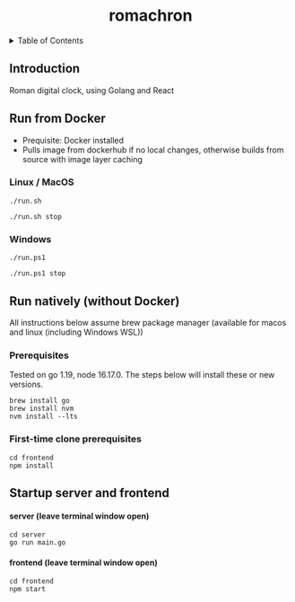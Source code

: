 <h1 align="center">romachron</h1>

<!-- TABLE OF CONTENTS -->
<details>
  <summary>Table of Contents</summary>
  <ol>
    <li>
      <a href="#run-from-docker">Run from Docker</a>
    <li><a href="#run-natively-without-docker">Run natively (without Docker)</a></li>
  </ol>
</details>

## Introduction
Roman digital clock, using Golang and React

## Run from Docker
* Prequisite: Docker installed
* Pulls image from dockerhub if no local changes, otherwise builds from source with image layer caching
### Linux / MacOS
```
./run.sh
```
```
./run.sh stop
```
### Windows
```
./run.ps1
```
```
./run.ps1 stop
```

## Run natively (without Docker)
All instructions below assume brew package manager (available for macos and linux (including Windows WSL))

### Prerequisites
Tested on go 1.19, node 16.17.0. The steps below will install these or new versions.

```
brew install go
brew install nvm
nvm install --lts
```

### First-time clone prerequisites
```
cd frontend
npm install
```

## Startup server and frontend
#### server (leave terminal window open)
```
cd server
go run main.go
```

#### frontend (leave terminal window open)
```
cd frontend
npm start
```



